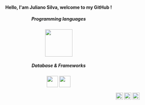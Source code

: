 <h4 align="center">Hello, I'am Juliano Silva, welcome to my GitHub !</h4>
<h5 align="center">Programming languages</h5>
<p align="center">
  <img src="https://cdn.jsdelivr.net/gh/devicons/devicon/icons/java/java-original-wordmark.svg" width="85px">
</p>
<h5 align="center">Database & Frameworks</h5>
<p align="center">
  <img src="https://cdn.jsdelivr.net/gh/devicons/devicon/icons/html5/html5-original.svg" width="35px">
  <img src="https://cdn.jsdelivr.net/gh/devicons/devicon/icons/css3/css3-original.svg" width="35px">
</p>
<p align="end">
  <a href="mailto:julianoacsilva@hotmail.com">
    <img src="https://upload.wikimedia.org/wikipedia/commons/thumb/4/4e/Mail_%28iOS%29.svg/1200px-Mail_%28iOS%29.svg.png" width="22px"></a>
  <a href="https://www.linkedin.com/in/julianoacs/">
    <img src="https://cdn-icons-png.flaticon.com/128/2504/2504923.png" width="22px"></a>
  <a href="https://www.instagram.com/julianoacs/">
    <img src="https://cdn-icons-png.flaticon.com/128/3938/3938051.png" width="22px"></a>
</p>
